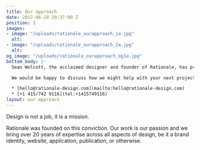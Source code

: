 ```yaml
---
title: Our approach
date: 2017-06-28 20:37:00 Z
position: 1
images:
- image: "/uploads/rationale_ourapproach_1a.jpg"
  alt: 
- image: "/uploads/rationale_ourapproach_2a.jpg"
  alt: 
og_image: "/uploads/rationale_ourapproach_og1a.jpg"
bottom_body: |-
  Sean Wolcott, the acclaimed designer and founder of Rationale, has previously designed for some of the biggest brands and products in the world, and his team of top international talent brings a broad level of insight to each project.

  We would be happy to discuss how we might help with your next project.

  * [hello@rationale-design.com](mailto:hello@rationale-design.com)
  * [+1 415/742 9116](tel:+1415749116)
layout: our-approach
---
```


Design is not a job, it is a mission.

Rationale was founded on this conviction. Our work is our passion and we bring over 20 years of expertise across all aspects of design, be it a brand identity, website, application, publication, or otherwise.
